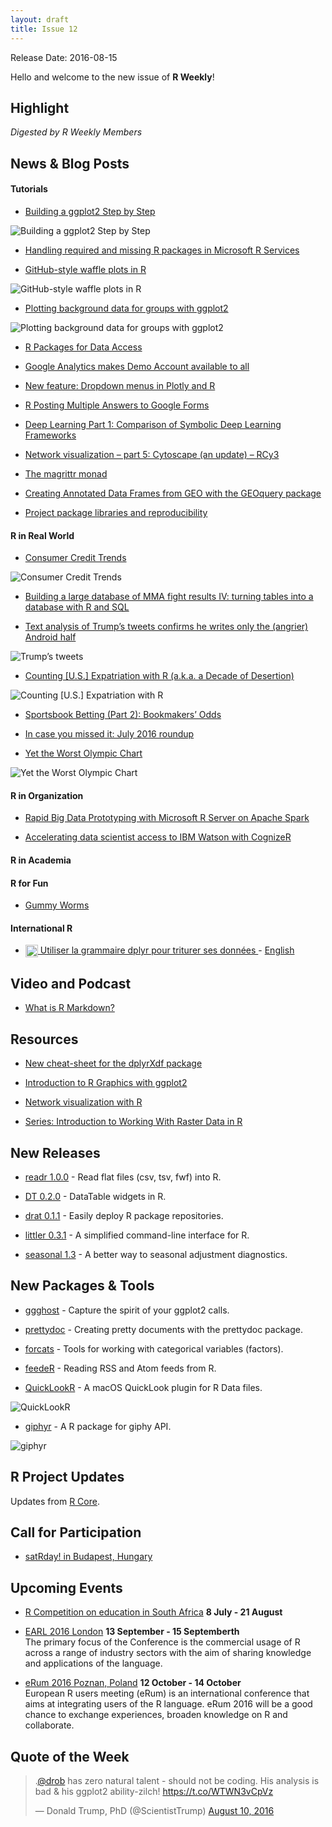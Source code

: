 ```yaml
---
layout: draft
title: Issue 12
---
```


Release Date: 2016-08-15

Hello and welcome to the new issue of **R Weekly**!

## Highlight

*Digested by R Weekly Members*


## News & Blog Posts

#### Tutorials

+ [Building a ggplot2 Step by Step](https://matthewdharris.com/2016/08/12/ggplot2-step-by-step/)

![Building a ggplot2 Step by Step](https://matthewdharriscom.files.wordpress.com/2016/08/13.png?w=528&h=264)

+ [Handling required and missing R packages in Microsoft R Services](https://tomaztsql.wordpress.com/2016/08/11/handling-required-and-missing-r-packages-in-microsoft-r-services/)

+ [GitHub-style waffle plots in R](https://mvuorre.github.io/r/github-waffle-plot/)

![GitHub-style waffle plots in R](https://mvuorre.github.io/images/2016-03-24-github-waffle-plot/viz-1.png)

+ [Plotting background data for groups with ggplot2](https://drsimonj.svbtle.com/plotting-background-data-for-groups-with-ggplot2)

![Plotting background data for groups with ggplot2](https://svbtleusercontent.com/ofzisqe5egsi2w_small.png)

+ [R Packages for Data Access](http://blog.revolutionanalytics.com/2016/08/r-packages-data-access.html)

+ [Google Analytics makes Demo Account available to all](http://www.analyticsforfun.com/2016/08/google-analytics-makes-demo-account.html)

+ [New feature: Dropdown menus in Plotly and R](http://moderndata.plot.ly/new-feature-dropdown-menus-in-plotly-and-r/)

+ [R Posting Multiple Answers to Google Forms](https://data-steve.github.io/post-multiple-answers-to-google-forms/)

+ [Deep Learning Part 1: Comparison of Symbolic Deep Learning Frameworks](http://blog.revolutionanalytics.com/2016/08/deep-learning-part-1.html)

+ [Network visualization – part 5: Cytoscape (an update) – RCy3](http://www.vesnam.com/Rblog/viznets5/)

+ [The magrittr monad](http://www.win-vector.com/blog/2016/08/the-magrittr-monad/)

+ [Creating Annotated Data Frames from GEO with the GEOquery package](https://rjbioinformatics.com/2016/08/05/creating-annotated-data-frames-from-geo-with-the-geoquery-package/)

+ [Project package libraries and reproducibility](http://www.mango-solutions.com/wp/2016/08/project-package-libraries-and-reproducibility/)

#### R in Real World

+ [Consumer Credit Trends](http://lenkiefer.com/2016/08/09/trends-in-credit)

![Consumer Credit Trends](https://cdn.rawgit.com/rweekly/image/master/2016-08-15/debt.gif)

+ [Building a large database of MMA fight results IV: turning tables into a database with R and SQL](http://www.fightprior.com/2016/08/11/Building_mySQL_fight_db/)

+ [Text analysis of Trump’s tweets confirms he writes only the (angrier) Android half](http://varianceexplained.org/r/trump-tweets/)

![Trump’s tweets](https://cdn.rawgit.com/rweekly/image/master/2016-08-15/trump.svg)

+ [Counting [U.S.] Expatriation with R (a.k.a. a Decade of Desertion)](https://rud.is/b/2016/08/08/counting-u-s-expatriation-with-r-a-k-a-a-decade-of-desertion/)

![Counting [U.S.] Expatriation with R](https://rud.is/b/wp-content/uploads/2016/08/RStudio.png)

+ [Sportsbook Betting (Part 2): Bookmakers’ Odds](http://www.exegetic.biz/blog/2016/08/sportsbook-bookmakers-odds/)

+ [In case you missed it: July 2016 roundup](http://blog.revolutionanalytics.com/2016/08/in-case-you-missed-it-july-2016-roundup.html)

+ [Yet the Worst Olympic Chart](http://danielmarcelino.github.io/blog/2016/yet-the-worst-olympic-chart.html)

![Yet the Worst Olympic Chart](https://danielmarcelino.github.io/img/08-06-2016-yet-the-worst-olympic-chart/NBC-olympic-medals.PNG)

#### R in Organization

+ [Rapid Big Data Prototyping with Microsoft R Server on Apache Spark](https://blogs.msdn.microsoft.com/azuredatalake/2016/08/09/rapid-big-data-prototyping-with-microsoft-r-server-on-apache-spark-context-switching-spark-tuning/)

+ [Accelerating data scientist access to IBM Watson with CognizeR](https://www.ibm.com/blogs/watson/2016/08/accelerating-data-scientist-access-watson-cognizer/)

#### R in Academia

#### R for Fun

+ [Gummy Worms](https://aschinchon.wordpress.com/2016/08/08/gummy-worms/)


#### International R

+ [<img style="display: inline" display="inline" class="emoji" title=":fr:" alt=":fr:" src="https://assets.github.com/images/icons/emoji/unicode/1f1eb-1f1f7.png" align="absmiddle" height="20" width="20"> Utiliser la grammaire dplyr pour triturer ses données ](http://www.thinkr.fr/utiliser-la-grammaire-dplyr-pour-triturer-ses-donnees/) - [English](https://translate.google.com/translate?hl=en&sl=fr&u=http://www.thinkr.fr/utiliser-la-grammaire-dplyr-pour-triturer-ses-donnees/)

## Video and Podcast

+ [What is R Markdown?](https://vimeo.com/178485416)

## Resources

+ [New cheat-sheet for the dplyrXdf package](http://blog.revolutionanalytics.com/2016/08/new-cheat-sheet-for-the-dplyrxdf-package.html)

+ [Introduction to R Graphics with ggplot2](http://tutorials.iq.harvard.edu/R/Rgraphics/Rgraphics.html)

+ [Network visualization with R](http://kateto.net/network-visualization)

+ [Series: Introduction to Working With Raster Data in R](http://neondataskills.org/tutorial-series/raster-data-series/)

## New Releases

+ [readr 1.0.0](https://blog.rstudio.org/2016/08/05/readr-1-0-0/) - Read flat files (csv, tsv, fwf) into R.

+ [DT 0.2.0](https://blog.rstudio.org/2016/08/09/a-new-version-of-dt-0-2-on-cran/) - DataTable widgets in R.

+ [drat 0.1.1](http://dirk.eddelbuettel.com/blog/2016/08/07/#drat_0.1.1) - Easily deploy R package repositories.

+ [littler 0.3.1](http://dirk.eddelbuettel.com/blog/2016/08/07#littler-0.3.1) - A simplified command-line interface for R.

+ [seasonal 1.3](https://usefulr.wordpress.com/2016/08/07/seasonal-1-3-a-better-way-to-seasonal-adjustment-diagnostics/) - A better way to seasonal adjustment diagnostics.

## New Packages & Tools

+ [ggghost](https://cran.r-project.org/package=ggghost) - Capture the spirit of your ggplot2 calls.

+ [prettydoc](http://statr.me/2016/08/creating-pretty-documents-with-the-prettydoc-package/) - Creating pretty documents with the prettydoc package.

+ [forcats](https://github.com/hadley/forcats) - Tools for working with categorical variables (factors).

+ [feedeR](http://www.exegetic.biz/blog/2016/08/feeder-reading-rss-atom-feeds-r/) - Reading RSS and Atom feeds from R.

+ [QuickLookR](https://rud.is/b/2016/08/06/quicklookr-a-macos-quicklook-plugin-for-r-data-files/) - A macOS QuickLook plugin for R Data files.

![QuickLookR](https://rud.is/b/wp-content/uploads/2016/08/Blank_Skitch_Document.png)

+ [giphyr](https://github.com/haozhu233/giphyr) - A R package for giphy API.

![giphyr](https://pbs.twimg.com/media/CpljQdDWEAASzBX.jpg)

## R Project Updates

Updates from [R Core](http://developer.r-project.org/blosxom.cgi/R-devel/NEWS).


## Call for Participation

+ [satRday! in Budapest, Hungary](http://budapest.satrdays.org/#cfp)

## Upcoming Events


+ [R Competition on education in South Africa](http://www.r-bloggers.com/r-competition-on-education-in-south-africa-july-and-august-2016/) **8 July - 21 August** 

+ [EARL 2016 London](https://earlconf.com/)  **13 September - 15 Septemberth** <br>
The primary focus of the Conference is the commercial usage of R across a range of industry sectors with the aim of sharing knowledge and applications of the language.<br /> 

+ [eRum 2016 Poznan, Poland](http://erum.ue.poznan.pl/)  **12 October - 14 October** <br>
European R users meeting (eRum) is an international conference that aims at integrating users of the R language. eRum 2016 will be a good chance to exchange experiences, broaden knowledge on R and collaborate. <br /> 

## Quote of the Week

<blockquote class="twitter-tweet" data-lang="en"><p lang="en" dir="ltr">.<a href="https://twitter.com/drob">@drob</a> has zero natural talent - should not be coding. His analysis is bad &amp; his ggplot2 ability-zilch! <a href="https://t.co/WTWN3vCpVz">https://t.co/WTWN3vCpVz</a></p>&mdash; Donald Trump, PhD (@ScientistTrump) <a href="https://twitter.com/ScientistTrump/status/763226352074055680">August 10, 2016</a></blockquote>

<p><small id="page_view">&nbsp;</small></p>
